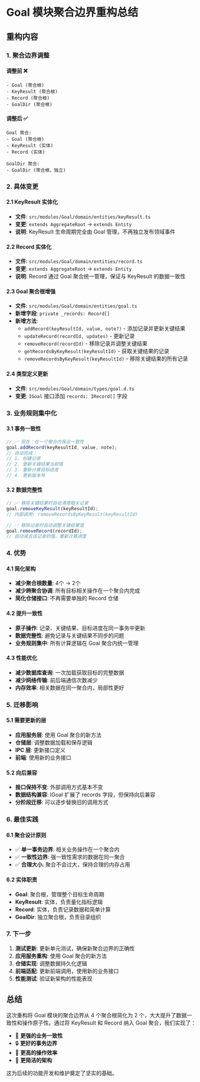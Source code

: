 # Goal 模块聚合边界重构总结

## 重构内容

### 1. 聚合边界调整

#### 调整前 ❌
```
- Goal (聚合根)
- KeyResult (聚合根) 
- Record (聚合根)
- GoalDir (聚合根)
```

#### 调整后 ✅
```
Goal 聚合:
- Goal (聚合根)
- KeyResult (实体)
- Record (实体)

GoalDir 聚合:
- GoalDir (聚合根，独立)
```

### 2. 具体变更

#### 2.1 KeyResult 实体化
- **文件**: `src/modules/Goal/domain/entities/keyResult.ts`
- **变更**: `extends AggregateRoot` → `extends Entity`
- **说明**: KeyResult 生命周期完全由 Goal 管理，不再独立发布领域事件

#### 2.2 Record 实体化
- **文件**: `src/modules/Goal/domain/entities/record.ts`  
- **变更**: `extends AggregateRoot` → `extends Entity`
- **说明**: Record 通过 Goal 聚合统一管理，保证与 KeyResult 的数据一致性

#### 2.3 Goal 聚合根增强
- **文件**: `src/modules/Goal/domain/entities/goal.ts`
- **新增字段**: `private _records: Record[]`
- **新增方法**:
  - `addRecord(keyResultId, value, note?)` - 添加记录并更新关键结果
  - `updateRecord(recordId, updates)` - 更新记录
  - `removeRecord(recordId)` - 移除记录并调整关键结果
  - `getRecordsByKeyResult(keyResultId)` - 获取关键结果的记录
  - `removeRecordsByKeyResult(keyResultId)` - 移除关键结果的所有记录

#### 2.4 类型定义更新
- **文件**: `src/modules/Goal/domain/types/goal.d.ts`
- **变更**: `IGoal` 接口添加 `records: IRecord[]` 字段

### 3. 业务规则集中化

#### 3.1 事务一致性
```typescript
// ✅ 现在：在一个聚合内保证一致性
goal.addRecord(keyResultId, value, note); 
// 自动完成：
// 1. 创建记录
// 2. 更新关键结果当前值  
// 3. 重新计算目标进度
// 4. 更新版本号
```

#### 3.2 数据完整性
```typescript
// ✅ 移除关键结果时自动清理相关记录
goal.removeKeyResult(keyResultId);
// 内部调用: removeRecordsByKeyResult(keyResultId)

// ✅ 移除记录时自动调整关键结果值
goal.removeRecord(recordId);
// 自动减去该记录的值，重新计算进度
```

### 4. 优势

#### 4.1 简化架构
- **减少聚合根数量**: 4个 → 2个
- **减少跨聚合协调**: 所有目标相关操作在一个聚合内完成
- **简化仓储接口**: 不再需要单独的 Record 仓储

#### 4.2 提升一致性
- **原子操作**: 记录、关键结果、目标进度在同一事务中更新
- **数据完整性**: 避免记录与关键结果不同步的问题
- **业务规则集中**: 所有计算逻辑在 Goal 聚合内统一管理

#### 4.3 性能优化
- **减少数据库查询**: 一次加载获取目标的完整数据
- **减少网络传输**: 前后端通信次数减少
- **内存效率**: 相关数据在同一聚合内，局部性更好

### 5. 迁移影响

#### 5.1 需要更新的层
- **应用服务层**: 使用 Goal 聚合的新方法
- **仓储层**: 调整数据加载和保存逻辑
- **IPC 层**: 更新接口定义
- **前端**: 使用新的业务接口

#### 5.2 向后兼容
- **接口保持不变**: 外部调用方式基本不变
- **数据结构兼容**: IGoal 扩展了 records 字段，但保持向后兼容
- **分阶段迁移**: 可以逐步替换旧的调用方式

### 6. 最佳实践

#### 6.1 聚合设计原则
- ✅ **单一事务边界**: 相关业务操作在一个聚合内
- ✅ **一致性边界**: 强一致性需求的数据在同一聚合
- ✅ **合理大小**: 聚合不会过大，保持合理的内存占用

#### 6.2 实体职责
- **Goal**: 聚合根，管理整个目标生命周期
- **KeyResult**: 实体，负责量化指标逻辑
- **Record**: 实体，负责记录数据和简单计算
- **GoalDir**: 独立聚合根，负责目录组织

### 7. 下一步

1. **测试更新**: 更新单元测试，确保新聚合边界的正确性
2. **应用服务重构**: 使用 Goal 聚合的新方法
3. **仓储实现**: 调整数据持久化逻辑
4. **前端适配**: 更新前端调用，使用新的业务接口
5. **性能测试**: 验证新架构的性能表现

## 总结

这次重构将 Goal 模块的聚合边界从 4 个聚合根简化为 2 个，大大提升了数据一致性和操作原子性。通过将 KeyResult 和 Record 纳入 Goal 聚合，我们实现了：

- 🎯 **更强的业务一致性**
- 🔒 **更好的事务边界**  
- 🚀 **更高的操作效率**
- 🧹 **更简洁的架构**

这为后续的功能开发和维护奠定了坚实的基础。
